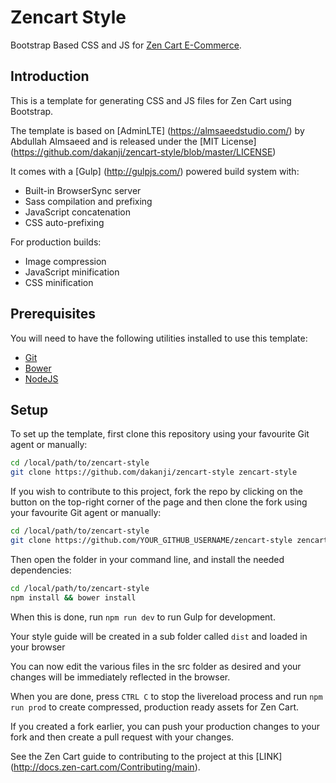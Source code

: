 # Zencart Style
Bootstrap Based CSS and JS for [Zen Cart  E-Commerce](http://http://www.zen-cart.com).

## Introduction

This is a template for generating CSS and JS files for Zen Cart using Bootstrap.

The template is based on [AdminLTE] (https://almsaeedstudio.com/) by Abdullah Almsaeed and is released under the [MIT License] (https://github.com/dakanji/zencart-style/blob/master/LICENSE)

It comes with a [Gulp] (http://gulpjs.com/) powered build system with:
- Built-in BrowserSync server
- Sass compilation and prefixing
- JavaScript concatenation
- CSS auto-prefixing

For production builds:
- Image compression
- JavaScript minification
- CSS minification

## Prerequisites

You will need to have the following utilities installed to use this template:

- [Git](https://git-scm.com/)
- [Bower](https://bower.io/)
- [NodeJS](https://nodejs.org/en/)

## Setup

To set up the template, first clone this repository using your favourite Git agent or manually:

```bash
cd /local/path/to/zencart-style
git clone https://github.com/dakanji/zencart-style zencart-style
```

If you wish to contribute to this project, fork the repo by clicking on the button on the top-right corner of the page and then clone the fork using your favourite Git agent or manually:

```bash
cd /local/path/to/zencart-style
git clone https://github.com/YOUR_GITHUB_USERNAME/zencart-style zencart-style
```



Then open the folder in your command line, and install the needed dependencies:

```bash
cd /local/path/to/zencart-style
npm install && bower install
```

When this is done, run `npm run dev` to run Gulp for development. 

Your style guide will be created in a sub folder called `dist` and loaded in your browser

You can now edit the various files in the src folder as desired and your changes will be immediately reflected in the browser. 

When you are done, press `CTRL C` to stop the livereload process and run `npm run prod` to create compressed, production ready assets for Zen Cart.

If you created a fork earlier, you can push your production changes to your fork and then create a pull request with your changes. 

See the Zen Cart guide to contributing to the project at this [LINK] (http://docs.zen-cart.com/Contributing/main).
